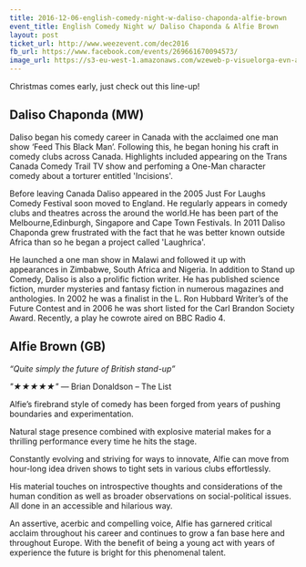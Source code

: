```yaml
---
title: 2016-12-06-english-comedy-night-w-daliso-chaponda-alfie-brown
event_title: English Comedy Night w/ Daliso Chaponda & Alfie Brown
layout: post
ticket_url: http://www.weezevent.com/dec2016
fb_url: https://www.facebook.com/events/269661670094573/
image_url: https://s3-eu-west-1.amazonaws.com/wzeweb-p-visuelorga-evn-affiche-thumb/affiche_201266.thumb53700.1474711160.jpg
---
```


Christmas comes early, just check out this line-up!

## Daliso Chaponda (MW)

Daliso began his comedy career in Canada with the acclaimed one man show ‘Feed This Black Man’. Following this, he began honing his craft in comedy clubs across Canada. Highlights included appearing on the Trans Canada Comedy Trail TV show and perfoming a One-Man character comedy about a torturer entitled 'Incisions'.

Before leaving Canada Daliso appeared in the 2005 Just For Laughs Comedy Festival soon moved to England. He regularly appears in comedy clubs and theatres across the around the world.He has been part of the Melbourne,Edinburgh, Singapore and Cape Town Festivals.
In 2011 Daliso Chaponda grew frustrated with the fact that he was better known outside Africa than so he began a project called 'Laughrica'.

He launched a one man show in Malawi and followed it up with appearances in Zimbabwe, South Africa and Nigeria.
In addition to Stand up Comedy, Daliso is also a prolific fiction writer. He has published science fiction, murder mysteries and fantasy fiction in numerous magazines and anthologies. In 2002 he was a finalist in the L. Ron Hubbard Writer’s of the Future Contest and in 2006 he was short listed for the Carl Brandon Society Award. Recently, a play he cowrote aired on BBC Radio 4.


## Alfie Brown (GB)

_“Quite simply the future of British stand-up”_

_"★★★★★"_ &mdash; Brian Donaldson – The List

Alfie’s firebrand style of comedy has been forged from years of pushing boundaries and experimentation.

Natural stage presence combined with explosive material makes for a thrilling performance every time he hits the stage.

Constantly evolving and striving for ways to innovate, Alfie can move from hour-long idea driven shows to tight sets in various clubs effortlessly.

His material touches on introspective thoughts and considerations of the human condition as well as broader observations on social-political issues. All done in an accessible and hilarious way.

An assertive, acerbic and compelling voice, Alfie has garnered critical acclaim throughout his career and continues to grow a fan base here and throughout Europe. With the benefit of being a young act with years of experience the future is bright for this phenomenal talent.